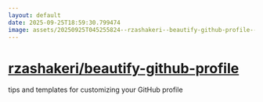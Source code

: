 ```yaml
---
layout: default
date: 2025-09-25T18:59:30.799474
image: assets/20250925T045255824--rzashakeri--beautify-github-profile--20250925T045808886--cropped.png
---
```


# [rzashakeri/beautify-github-profile](https://github.com/rzashakeri/beautify-github-profile)

tips and templates for customizing your GitHub profile
